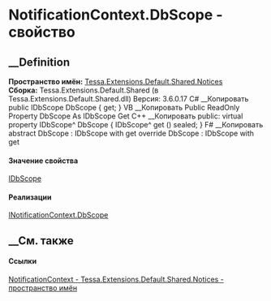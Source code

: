 # NotificationContext.DbScope - свойство
##  __Definition
 **Пространство имён:**
[Tessa.Extensions.Default.Shared.Notices](N_Tessa_Extensions_Default_Shared_Notices.htm)  
 **Сборка:** Tessa.Extensions.Default.Shared (в
Tessa.Extensions.Default.Shared.dll) Версия: 3.6.0.17
C# __Копировать
     public IDbScope DbScope { get; }
VB __Копировать
     Public ReadOnly Property DbScope As IDbScope
    	Get
C++ __Копировать
     public:
    virtual property IDbScope^ DbScope {
    	IDbScope^ get () sealed;
    }
F# __Копировать
     abstract DbScope : IDbScope with get
    override DbScope : IDbScope with get
#### Значение свойства
[IDbScope](T_Tessa_Platform_Data_IDbScope.htm)
#### Реализации
[INotificationContext.DbScope](P_Tessa_Extensions_Default_Shared_Notices_INotificationContext_DbScope.htm)  
##  __См. также
#### Ссылки
[NotificationContext -
](T_Tessa_Extensions_Default_Shared_Notices_NotificationContext.htm)
[Tessa.Extensions.Default.Shared.Notices - пространство
имён](N_Tessa_Extensions_Default_Shared_Notices.htm)
